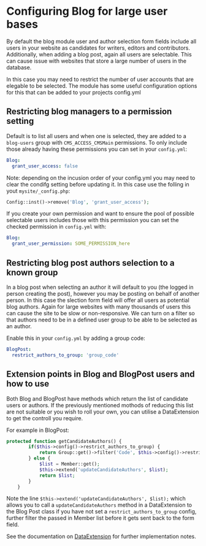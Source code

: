 # Configuring Blog for large user bases

By default the blog module user and author selection form fields include all users in your website as 
candidates for writers, editors and contributors. Additionally, when adding a blog post, again all users are selectable.
This can cause issue with websites that store a large number of users in the database.

In this case you may need to restrict the number of user accounts that are elegable to be selected. 
The module has some useful configuration options for this that can be added to your projects config.yml

## Restricting blog managers to a permission setting
Default is to list all users and when one is selected, they are added to a `blog-users` group with `CMS_ACCESS_CMSMain` permissions.
To only include those already having these permissions you can set in your `config.yml`:

```yaml
Blog:
  grant_user_access: false
```

Note: depending on the incusion order of your config.yml you may need to clear the condifg setting 
before updating it. In this case use the folling in yout `mysite/_config.php`:

```php
Config::inst()->remove('Blog', 'grant_user_access');
```

If you create your own permission and want to ensure the pool of possible selectable users includes 
those with this permission you can set the checked permission in `config.yml` with:

```yaml
Blog:
  grant_user_permission: SOME_PERMISSION_here
```

## Restricting blog post authors selection to a known group
In a blog post when selecting an author it will default to you (the logged in person creating the post), 
however you may be posting on behalf of another person. In this case the slection form field will offer 
all users as potential blog authors. Again for large websites with many thousands of users this can cause 
the site to be slow or non-responsive. We can turn on a filter so that authors need to be in a defined 
user group to be able to be selected as an author.

Enable this in your `config.yml` by adding a group code:

```yaml
BlogPost:
  restrict_authors_to_group: 'group_code'
```

## Extension points in Blog and BlogPost users and how to use
Both Blog and BlogPost have methods which return the list of candidate users or authors. If the previously 
mentioned mothods of reducing this list are not suitable or you wish to roll your own, you can utilise a 
DataExtension to get the controll you require.

For example in BlogPost:

```php
protected function getCandidateAuthors() {
		if($this->config()->restrict_authors_to_group) {
			return Group::get()->filter('Code', $this->config()->restrict_authors_to_group)->first()->Members();
		} else {
			$list = Member::get();
			$this->extend('updateCandidateAuthors', $list);
			return $list;
		}
	}
```

Note the line `$this->extend('updateCandidateAuthors', $list);` which allows you to call a 
`updateCandidateAuthors` method in a DataExtension to the Blog Post class if you have not set a `restrict_authors_to_group` config, further filter the passed 
in Member list before it gets sent back to the form field.

See the documentation on [DataExtension](https://docs.silverstripe.org/en/developer_guides/extending/extensions/) for further implementation notes.

